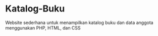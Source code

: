 # Katalog-Buku
Website sederhana untuk menampilkan katalog buku dan data anggota menggunakan PHP, HTML, dan CSS
